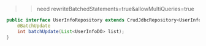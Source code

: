 
> > need rewriteBatchedStatements=true&allowMultiQueries=true
```java
public interface UserInfoRepository extends CrudJdbcRepository<UserInfoDO, Long> {
    @BatchUpdate
    int batchUpdate(List<UserInfoDO> list);
}
```